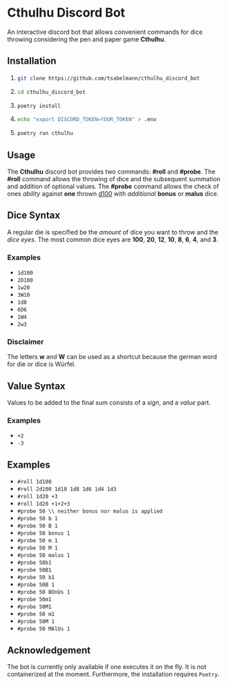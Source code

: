 # Cthulhu Discord Bot
An interactive discord bot that allows convenient commands for dice throwing considering the pen and paper game **Cthulhu**.

## Installation

1. ```bash
   git clone https://github.com/tsabelmann/cthulhu_discord_bot
   ```
2. ```bash
   cd cthulhu_discord_bot
   ```
3. ```bash
   poetry install
   ```
4. ```bash
   echo "export DISCORD_TOKEN=YOUR_TOKEN" > .env
   ```
5. ```bash
   poetry run cthulhu
   ```

## Usage
The **Cthulhu** discord bot provides two commands: **#roll** and **#probe**. The **#roll** command allows the throwing of dice and the subsequent summation and addition of optional values. The **#probe** command allows the check of ones *ability* against **one** thrown <u>d100</u> with *additional* **bonus** or **malus** dice.

## Dice Syntax

A regular die is specified be the *amount* of dice you want to throw and the *dice eyes*. The most common dice eyes are **100**, **20**, **12**, **10**, **8**, **6**, **4**, and **3**.

### Examples

- `1d100`
- `2D100`
- `1w20`
- `3W10`
- `1d8`
- `6D6`
- `1W4`
- `2w3`

### Disclaimer
The letters **w** and **W** can be used as a shortcut because the german word for die or dice is Würfel.

## Value Syntax

Values to be added to the final sum consists of a *sign*, and a *value* part.

### Examples

- `+2`
- `-3`

## Examples

- `#roll 1d100`
- `#roll 2d100 1d10 1d8 1d6 1d4 1d3`
- `#roll 1d20 +3`
- `#roll 1d20 +1+2+3`
- `#probe 50 \\ neither bonus nor malus is applied`
- `#probe 50 b 1`
- `#probe 50 B 1`
- `#probe 50 bonus 1`
- `#probe 50 m 1`
- `#probe 50 M 1`
- `#probe 50 malus 1`
- `#probe 50b1`
- `#probe 50B1`
- `#probe 50 b1`
- `#probe 50B 1`
- `#probe 50 BOnUs 1`
- `#probe 50m1`
- `#probe 50M1`
- `#probe 50 m1`
- `#probe 50M 1`
- `#probe 50 MAlUs 1`

## Acknowledgement

The bot is currently only available if one executes it on the fly. It is not containerized at the moment. Furthermore, the installation requires `Poetry`.